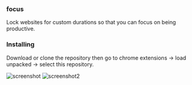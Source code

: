 ### focus

Lock websites for custom durations so that you can focus on being productive.

### Installing
Download or clone the repository then go to chrome extensions -> load unpacked -> select this repository. 

![screenshot](https://user-images.githubusercontent.com/17792243/77241497-2dd8c180-6bc9-11ea-8a9f-13358c0491a3.PNG)
![screenshot2](https://user-images.githubusercontent.com/17792243/77240571-eef13e80-6bbd-11ea-934b-b76e36468e2b.PNG)
